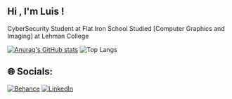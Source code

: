 
## Hi , I'm Luis !
 
 CyberSecurity Student at Flat Iron School
 Studied [Computer Graphics and Imaging] at Lehman College <br/>

[![Anurag's GitHub stats](https://github-readme-stats.vercel.app/api?username=luissrsan&show_icons=true)](https://github.com/luissrsan/github-readme-stats&show_icons=true)
![Top Langs](https://github-readme-stats.vercel.app/api/top-langs/?username=luissrsan&hide_progress=true)


## 🌐 Socials:
[![Behance](https://img.shields.io/badge/Behance-1769ff?logo=behance&logoColor=white)](https://behance.net/luissrsan) [![LinkedIn](https://img.shields.io/badge/LinkedIn-%230077B5.svg?logo=linkedin&logoColor=white)](https://linkedin.com/in/luissrsan) 






<!-- Proudly created with GPRM ( https://gprm.itsvg.in ) -->

